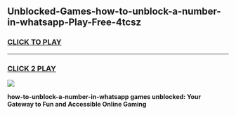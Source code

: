 
## Unblocked-Games-how-to-unblock-a-number-in-whatsapp-Play-Free-4tcsz
<h3>
<a href="https://premium76.site?title=how-to-unblock-a-number-in-whatsapp&ref=18A1">CLICK TO PLAY</a></h3>
<hr>

<h3>
<a href="https://premium76.site?title=how-to-unblock-a-number-in-whatsapp&ref=18A1">CLICK 2 PLAY</a>
  
</h3>

<a href="https://premium76.site?title=how-to-unblock-a-number-in-whatsapp&ref=18A1"><img src="https://clearcache.store/games.png"></a>


**how-to-unblock-a-number-in-whatsapp games unblocked: Your Gateway to Fun and Accessible Online Gaming**
